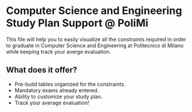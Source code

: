 # Computer Science and Engineering Study Plan Support @ PoliMi
This file will help you to easily visualize all the constraints required in order to graduate in Computer Science and Engineering at Politecnico di Milano while keeping track your averge evaluation.


## What does it offer?

- Pre-build tables organized for the constraints.
- Mandatory exams already entered.
- Ability to customize your study plan.
- Track your average evaluation!
